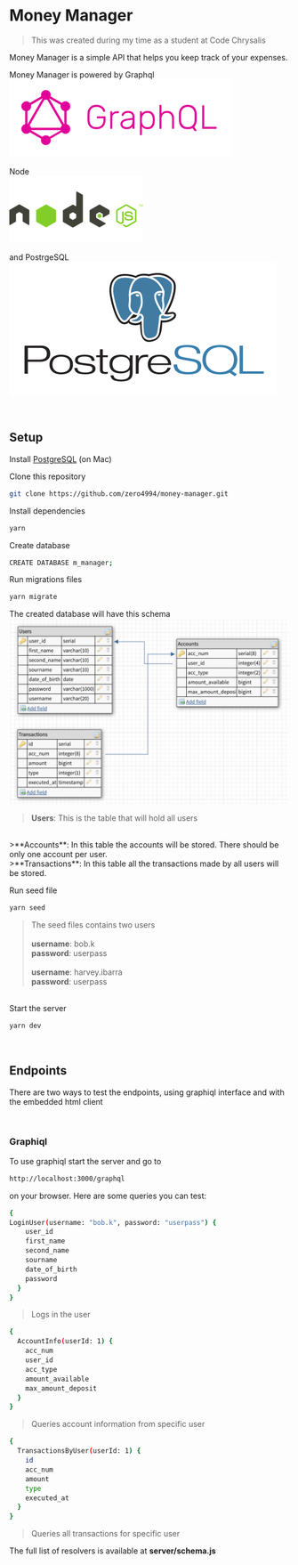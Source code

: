 # Money Manager
>This was created during my time as a student at Code Chrysalis

Money Manager is a simple API that helps you keep track of your expenses.

Money Manager is powered by Graphql<br> 
![alt text](img/graphql-logo.png)

Node<br>
![alt text](img/node-logo.png)

and PostrgeSQL<br>
![alt text](img/postgresql-logo.png)

<br>

## Setup

Install [PostgreSQL](https://postgresapp.com/) (on Mac)

Clone this repository

```bash
git clone https://github.com/zero4994/money-manager.git
```

Install dependencies

```bash
yarn
```

Create database

```bash
CREATE DATABASE m_manager;
```

Run migrations files

```bash
yarn migrate
```

The created database will have this schema<br>
![alt text](img/database-schema.png)

>**Users**: This is the table that will hold all users
<br>
>**Accounts**: In this table the accounts will be stored. There should be only one account per user.
<br>
>**Transactions**: In this table all the transactions made by all users will be stored.

<br>

Run seed file

```bash
yarn seed
```

>The seed files contains two users<br><br>
>**username**: bob.k<br>
>**password**: userpass<br><br>
>**username**: harvey.ibarra<br>
>**password**: userpass<br>

<br>
Start the server<br>

```bash
yarn dev
```
<br>

## Endpoints

There are two ways to test the endpoints, using graphiql interface and with the embedded html client

<br>

### Graphiql
To use graphiql start the server and go to 

```bash
http://localhost:3000/graphql
```

on your browser. Here are some queries you can test:

```bash
{
LoginUser(username: "bob.k", password: "userpass") { 
  	user_id
    first_name
    second_name
    sourname
    date_of_birth
    password
  }
}
```

>Logs in the user

```bash
{
  AccountInfo(userId: 1) { 
    acc_num
    user_id
    acc_type
    amount_available
    max_amount_deposit
  }
}
```
>Queries account information from specific user

```bash
{
  TransactionsByUser(userId: 1) { 
    id
    acc_num
    amount
    type
    executed_at
  }
}
```
>Queries all transactions for specific user

The full list of resolvers is available at **server/schema.js**